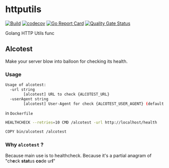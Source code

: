# httputils

[![Build](https://github.com/ViBiOh/httputils/workflows/Build/badge.svg)](https://github.com/ViBiOh/httputils/actions)
[![codecov](https://codecov.io/gh/ViBiOh/httputils/branch/master/graph/badge.svg)](https://codecov.io/gh/ViBiOh/httputils)
[![Go Report Card](https://goreportcard.com/badge/github.com/ViBiOh/httputils)](https://goreportcard.com/report/github.com/ViBiOh/httputils)
[![Quality Gate Status](https://sonarcloud.io/api/project_badges/measure?project=ViBiOh_httputils&metric=alert_status)](https://sonarcloud.io/dashboard?id=ViBiOh_httputils)

Golang HTTP Utils func

## Alcotest

Make your server blow into balloon for checking its health.

### Usage

```bash
Usage of alcotest:
  -url string
        [alcotest] URL to check {ALCOTEST_URL}
  -userAgent string
        [alcotest] User-Agent for check {ALCOTEST_USER_AGENT} (default "Alcotest")
```

in `Dockerfile`

```bash
HEALTHCHECK --retries=10 CMD /alcotest -url http://localhost/health

COPY bin/alcotest /alcotest
```

### Why `alcotest` ?

Because main use is to healthcheck.
Because it's a partial anagram of "ch**e**ck **stat**us **co**de ur**l**"
